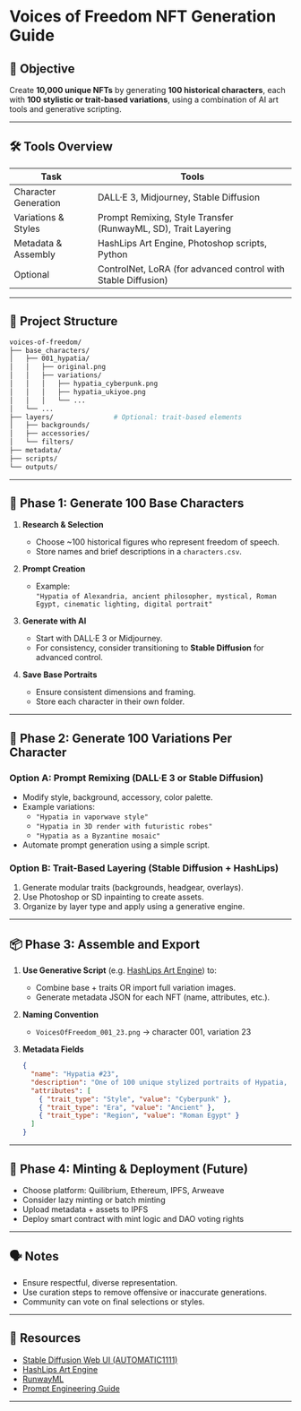 # Voices of Freedom NFT Generation Guide

## 🎯 Objective

Create **10,000 unique NFTs** by generating **100 historical characters**, each with **100 stylistic or trait-based variations**, using a combination of AI art tools and generative scripting.

---

## 🛠️ Tools Overview

| Task | Tools |
|------|-------|
| Character Generation | DALL·E 3, Midjourney, Stable Diffusion |
| Variations & Styles | Prompt Remixing, Style Transfer (RunwayML, SD), Trait Layering |
| Metadata & Assembly | HashLips Art Engine, Photoshop scripts, Python |
| Optional | ControlNet, LoRA (for advanced control with Stable Diffusion) |

---

## 📁 Project Structure

```bash
voices-of-freedom/
├── base_characters/
│   ├── 001_hypatia/
│   │   ├── original.png
│   │   ├── variations/
│   │   │   ├── hypatia_cyberpunk.png
│   │   │   ├── hypatia_ukiyoe.png
│   │   │   └── ...
│   └── ...
├── layers/               # Optional: trait-based elements
│   ├── backgrounds/
│   ├── accessories/
│   └── filters/
├── metadata/
├── scripts/
└── outputs/
```

---

## 🧩 Phase 1: Generate 100 Base Characters

1. **Research & Selection**
   - Choose ~100 historical figures who represent freedom of speech.
   - Store names and brief descriptions in a `characters.csv`.

2. **Prompt Creation**
   - Example:  
     `"Hypatia of Alexandria, ancient philosopher, mystical, Roman Egypt, cinematic lighting, digital portrait"`

3. **Generate with AI**
   - Start with DALL·E 3 or Midjourney.
   - For consistency, consider transitioning to **Stable Diffusion** for advanced control.

4. **Save Base Portraits**
   - Ensure consistent dimensions and framing.
   - Store each character in their own folder.

---

## 🎨 Phase 2: Generate 100 Variations Per Character

### Option A: Prompt Remixing (DALL·E 3 or Stable Diffusion)
- Modify style, background, accessory, color palette.
- Example variations:
  - `"Hypatia in vaporwave style"`
  - `"Hypatia in 3D render with futuristic robes"`
  - `"Hypatia as a Byzantine mosaic"`
- Automate prompt generation using a simple script.

### Option B: Trait-Based Layering (Stable Diffusion + HashLips)
1. Generate modular traits (backgrounds, headgear, overlays).
2. Use Photoshop or SD inpainting to create assets.
3. Organize by layer type and apply using a generative engine.

---

## 📦 Phase 3: Assemble and Export

1. **Use Generative Script** (e.g. [HashLips Art Engine](https://github.com/HashLips)) to:
   - Combine base + traits OR import full variation images.
   - Generate metadata JSON for each NFT (name, attributes, etc.).

2. **Naming Convention**
   - `VoicesOfFreedom_001_23.png` → character 001, variation 23

3. **Metadata Fields**
   ```json
   {
     "name": "Hypatia #23",
     "description": "One of 100 unique stylized portraits of Hypatia, symbol of intellectual freedom.",
     "attributes": [
       { "trait_type": "Style", "value": "Cyberpunk" },
       { "trait_type": "Era", "value": "Ancient" },
       { "trait_type": "Region", "value": "Roman Egypt" }
     ]
   }
   ```

---

## 🚀 Phase 4: Minting & Deployment (Future)

- Choose platform: Quilibrium, Ethereum, IPFS, Arweave
- Consider lazy minting or batch minting
- Upload metadata + assets to IPFS
- Deploy smart contract with mint logic and DAO voting rights

---

## 🗣️ Notes

- Ensure respectful, diverse representation.
- Use curation steps to remove offensive or inaccurate generations.
- Community can vote on final selections or styles.

---

## 🔗 Resources

- [Stable Diffusion Web UI (AUTOMATIC1111)](https://github.com/AUTOMATIC1111/stable-diffusion-webui)
- [HashLips Art Engine](https://github.com/HashLips)
- [RunwayML](https://runwayml.com/)
- [Prompt Engineering Guide](https://github.com/donnemartin/system-design-primer)

---

